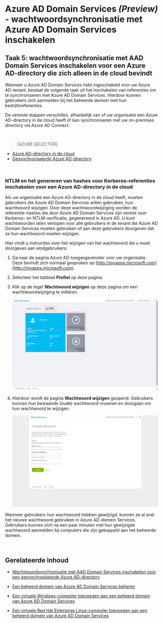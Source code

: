 <properties
    pageTitle="Azure AD Domain Services: wachtwoordsynchronisatie inschakelen | Microsoft Azure"
    description="Aan de slag met Azure Active Directory Domain Services"
    services="active-directory-ds"
    documentationCenter=""
    authors="mahesh-unnikrishnan"
    manager="stevenpo"
    editor="curtand"/>

<tags
    ms.service="active-directory-ds"
    ms.workload="identity"
    ms.tgt_pltfrm="na"
    ms.devlang="na"
    ms.topic="get-started-article"
    ms.date="07/06/2016"
    ms.author="maheshu"/>

# Azure AD Domain Services *(Preview)* - wachtwoordsynchronisatie met Azure AD Domain Services inschakelen

## Taak 5: wachtwoordsynchronisatie met AAD Domain Services inschakelen voor een Azure AD-directory die zich alleen in de cloud bevindt
Wanneer u Azure AD Domain Services hebt ingeschakeld voor uw Azure AD-tenant, bestaat de volgende taak uit het inschakelen van referenties om te synchroniseren met Azure AD Domain Services. Hierdoor kunnen gebruikers zich aanmelden bij het beheerde domein met hun bedrijfsreferenties.

De vereiste stappen verschillen, afhankelijk van of uw organisatie een Azure AD-directory in de cloud heeft of kan synchroniseren met uw on-premises directory via Azure AD Connect.

<br>

> [AZURE.SELECTOR]
- [Azure AD-directory in de cloud](active-directory-ds-getting-started-password-sync.md)
- [Gesynchroniseerde Azure AD-directory](active-directory-ds-getting-started-password-sync-synced-tenant.md)

<br>

### NTLM en het genereren van hashes voor Kerberos-referenties inschakelen voor een Azure AD-directory in de cloud
Als uw organisatie een Azure AD-directory in de cloud heeft, moeten gebruikers die Azure AD Domain Services willen gebruiken, hun wachtwoord wijzigen. Door deze wachtwoordwijziging worden de referentie-hashes die door Azure AD Domain Services zijn vereist voor Kerberos- en NTLM-verificatie, gegenereerd in Azure AD. U kunt wachtwoorden laten verlopen voor alle gebruikers in de tenant die Azure AD Domain Services moeten gebruiken of aan deze gebruikers doorgeven dat ze hun wachtwoord moeten wijzigen.

Hier vindt u instructies over het wijzigen van het wachtwoord die u moet doorgeven aan eindgebruikers:

1. Ga naar de pagina Azure AD-toegangsvenster voor uw organisatie. Deze bevindt zich normaal gesproken op [http://myapps.microsoft.com](http://myapps.microsoft.com).

2. Selecteer het tabblad **Profiel** op deze pagina.

3. Klik op de tegel **Wachtwoord wijzigen** op deze pagina om een wachtwoordwijziging te initiëren.

    ![Maak een virtueel netwerk voor Azure AD Domain Services.](./media/active-directory-domain-services-getting-started/user-change-password.png)

4. Hierdoor wordt de pagina **Wachtwoord wijzigen** geopend. Gebruikers kunnen hun bestaande (oude) wachtwoord invoeren en doorgaan om hun wachtwoord te wijzigen.

    ![Maak een virtueel netwerk voor Azure AD Domain Services.](./media/active-directory-domain-services-getting-started/user-change-password2.png)

Wanneer gebruikers hun wachtwoord hebben gewijzigd, kunnen ze al snel het nieuwe wachtwoord gebruiken in Azure AD-domein Services. Gebruikers kunnen zich na een paar minuten met hun gewijzigde wachtwoord aanmelden bij computers die zijn gekoppeld aan het beheerde domein.


<br>

## Gerelateerde inhoud

- [Wachtwoordsynchronisatie met AAD Domain Services inschakelen voor een gesynchroniseerde Azure AD-directory](active-directory-ds-getting-started-password-sync-synced-tenant.md)

- [Een beheerd domein van Azure AD Domain Services beheren](active-directory-ds-admin-guide-administer-domain.md)

- [Een virtuele Windows-computer toevoegen aan een beheerd domein van Azure AD Domain Services](active-directory-ds-admin-guide-join-windows-vm.md)

- [Een virtuele Red Hat Enterprise Linux-computer toevoegen aan een beheerd domein van Azure AD Domain Services](active-directory-ds-admin-guide-join-rhel-linux-vm.md)



<!--HONumber=ago16_HO4-->


